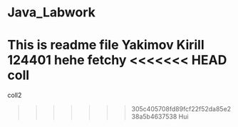 # Java_Labwork
This is readme file
Yakimov Kirill
124401
hehe
fetchy
<<<<<<< HEAD
coll
=======
coll2
>>>>>>> 305c405708fd89fcf22f52da85e238a5b4637538
Hui
